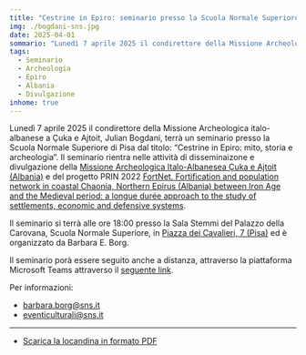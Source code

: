 ```yaml
---
title: "Cestrine in Epiro: seminario presso la Scuola Normale Superiore di Pisa"
img: ./bogdani-sns.jpg
date: 2025-04-01
sommario: "Lunedì 7 aprile 2025 il condirettore della Missione Archeologica italo-albanese a Çuka e Ajtoit, Julian Bogdani, terrà un seminario presso la Scuola Normale Superiore di Pisa dal titolo: “Cestrine in Epiro: mito, storia e archeologia”"
tags:
  - Seminario
  - Archeologia
  - Epiro
  - Albania
  - Divulgazione
inhome: true
---
```


Lunedì 7 aprile 2025 il condirettore della Missione Archeologica italo-albanese a Çuka e Ajtoit, Julian Bogdani, terrà un seminario presso la Scuola Normale Superiore di Pisa dal titolo: “Cestrine in Epiro: mito, storia e archeologia”. Il seminario rientra nelle attività di disseminaizone e divulgazione della [Missione Archeologica Italo-Albanesea Çuka e Ajtoit (Albania)](https://lad.saras.uniroma1.it/ricerca/missione-archeologica-sapienza-a-cuka-e-ajtoit-albania/) e del progetto PRIN 2022 [FortNet. Fortification and population network in coastal Chaonia, Northern Epirus (Albania) between Iron Age and the Medieval period: a longue durée approach to the study of settlements, economic and defensive systems](https://lad.saras.uniroma1.it/ricerca/fortnet-project-prin-2022/).

Il seminario si terrà alle ore 18:00 presso la Sala Stemmi del Palazzo della Carovana, Scuola Normale Superiore, in [Piazza dei Cavalieri, 7 (Pisa)](https://maps.app.goo.gl/qBDs8346vd7PiFjv9) ed è organizzato da Barbara E. Borg.

Il seminario porà essere seguito anche a distanza, attraverso la piattaforma Microsoft Teams attraverso il [seguente link](https://teams.microsoft.com/l/meetup-join/19%3ameeting_MTIzZGMyMjctMzE3MS00MjZhLWJlOWYtMjMwNTMwZTEyOTQ0%40thread.v2/0?context=%7b%22Tid%22%3a%2260240b54-f639-46a1-bf85-a1aba95550fe%22%2c%22Oid%22%3a%226ce7268c-ee6d-4a04-8d7f-39b29d47af0d%22%7d).

Per informazioni: 
- [barbara.borg@sns.it](mailto:barbara.borg@sns.it)
- [eventiculturali@sns.it](mailto:eventiculturali@sns.it)


---

- [Scarica la locandina in formato PDF](./20250407_Julian_Bogdani.pdf)